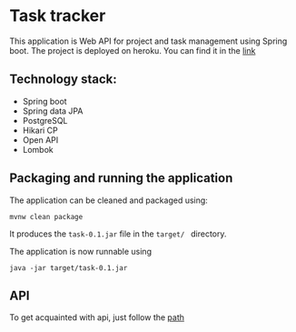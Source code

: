 # Task tracker


This application is Web API for project and task management using Spring boot. 
The project is deployed on heroku. You can find it in the [link](https://akvelon-task-tracker.herokuapp.com/)


## Technology stack:
* Spring boot
* Spring data JPA
* PostgreSQL  
* Hikari CP
* Open API
* Lombok



## Packaging and running the application

The application can be cleaned and packaged using:
```shell script
mvnw clean package
```
It produces the `task-0.1.jar` file in the `target/ ` directory.

The application is now runnable using

```shell script
java -jar target/task-0.1.jar
```

## API
To get acquainted with api, just follow the [path](https://akvelon-task-tracker.herokuapp.com/swagger-ui.html)
